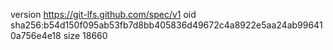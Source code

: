 version https://git-lfs.github.com/spec/v1
oid sha256:b54d150f095ab53fb7d8bb405836d49672c4a8922e5aa24ab996410a756e4e18
size 18660
